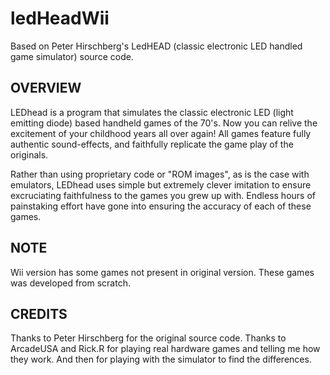 # ledHeadWii
Based on Peter Hirschberg's LedHEAD (classic electronic LED handled game simulator) source code.

## OVERVIEW
LEDhead is a program that simulates the classic electronic LED (light emitting diode) based handheld 
games of the 70's. Now you can relive the excitement of your childhood years all over again! 
All games feature fully authentic sound-effects, and faithfully replicate the game play of the originals. 

Rather than using proprietary code or "ROM images", as is the case with emulators, LEDhead uses simple 
but extremely clever imitation to ensure excruciating faithfulness to the games you grew up with. 
Endless hours of painstaking effort have gone into ensuring the accuracy of each of these games.

## NOTE
Wii version has some games not present in original version. These games was developed from scratch.

## CREDITS
Thanks to Peter Hirschberg for the original source code.
Thanks to ArcadeUSA and Rick.R for playing real hardware games and telling me how they work.
And then for playing with the simulator to find the differences.
